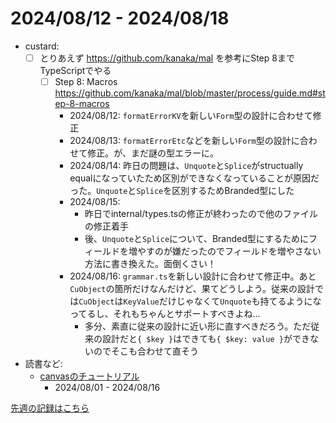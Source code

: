 # 2024/08/12 - 2024/08/18

- custard:
    - [ ] とりあえず <https://github.com/kanaka/mal> を参考にStep 8までTypeScriptでやる
        - [ ] Step 8: Macros <https://github.com/kanaka/mal/blob/master/process/guide.md#step-8-macros>
            - 2024/08/12: `formatErrorKV`を新しい`Form`型の設計に合わせて修正
            - 2024/08/13: `formatErrorEtc`などを新しい`Form`型の設計に合わせて修正。が、まだ謎の型エラーに。
            - 2024/08/14: 昨日の問題は、`Unquote`と`Splice`がstructually equalになっていたため区別ができなくなっていることが原因だった。`Unquote`と`Splice`を区別するためBranded型にした
            - 2024/08/15:
                - 昨日でinternal/types.tsの修正が終わったので他のファイルの修正着手
                - 後、`Unquote`と`Splice`について、Branded型にするためにフィールドを増やすのが嫌だったのでフィールドを増やさない方法に書き換えた。面倒くさい！
            - 2024/08/16: `grammar.ts`を新しい設計に合わせて修正中。あと`CuObject`の箇所だけなんだけど、果てどうしよう。従来の設計では`CuObject`は`KeyValue`だけじゃなくて`Unquote`も持てるようになってるし、それもちゃんとサポートすべきよね...
                - 多分、素直に従来の設計に近い形に直すべきだろう。ただ従来の設計だと`{ $key }`はできても`{ $key: value }`ができないのでそこも合わせて直そう
- 読書など:
    - [canvasのチュートリアル](https://developer.mozilla.org/ja/docs/Web/API/Canvas_API/Tutorial)
        - 2024/08/01 - 2024/08/16

[先週の記録はこちら](https://github.com/igrep/daily-commits/blob/f8091ec92823e23995558b4d265e4335d9a3c35e/yesterday.md)
